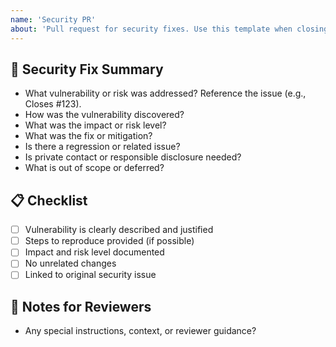 ```yaml
---
name: 'Security PR'
about: 'Pull request for security fixes. Use this template when closing a security issue.'
---
```


## 🚨 Security Fix Summary

- What vulnerability or risk was addressed? Reference the issue (e.g., Closes #123).
- How was the vulnerability discovered?
- What was the impact or risk level?
- What was the fix or mitigation?
- Is there a regression or related issue?
- Is private contact or responsible disclosure needed?
- What is out of scope or deferred?

## 📋 Checklist

- [ ] Vulnerability is clearly described and justified
- [ ] Steps to reproduce provided (if possible)
- [ ] Impact and risk level documented
- [ ] No unrelated changes
- [ ] Linked to original security issue

## 📝 Notes for Reviewers

- Any special instructions, context, or reviewer guidance?
